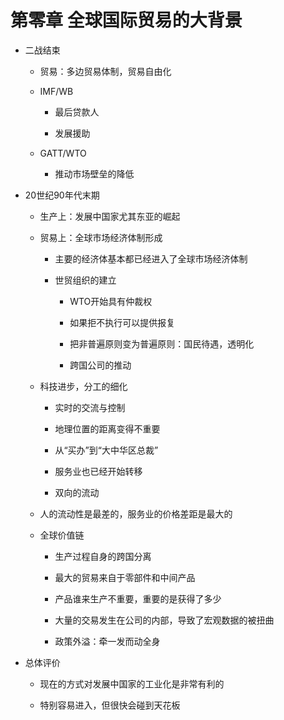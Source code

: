 第零章 全球国际贸易的大背景
===========================

-   二战结束

    -   贸易：多边贸易体制，贸易自由化

    -   IMF/WB

        -   最后贷款人

        -   发展援助

    -   GATT/WTO

        -   推动市场壁垒的降低

-   20世纪90年代末期

    -   生产上：发展中国家尤其东亚的崛起

    -   贸易上：全球市场经济体制形成

        -   主要的经济体基本都已经进入了全球市场经济体制

        -   世贸组织的建立

            -   WTO开始具有仲裁权

            -   如果拒不执行可以提供报复

            -   把非普遍原则变为普遍原则：国民待遇，透明化

            -   跨国公司的推动

    -   科技进步，分工的细化

        -   实时的交流与控制

        -   地理位置的距离变得不重要

        -   从“买办”到“大中华区总裁”

        -   服务业也已经开始转移

        -   双向的流动

    -   人的流动性是最差的，服务业的价格差距是最大的

    -   全球价值链

        -   生产过程自身的跨国分离

        -   最大的贸易来自于零部件和中间产品

        -   产品谁来生产不重要，重要的是获得了多少

        -   大量的交易发生在公司的内部，导致了宏观数据的被扭曲

        -   政策外溢：牵一发而动全身

-   总体评价

    -   现在的方式对发展中国家的工业化是非常有利的

    -   特别容易进入，但很快会碰到天花板
